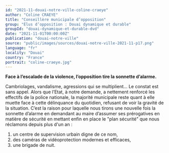 ```yaml
---
id: "2021-11-douai-notre-ville-coline-craeye"
author: "Coline CRAEYE"
title: "Conseillère municipale d’opposition"
group: "Élus d’opposition : Douai dynamique et durable"
groupId: "douai-dynamique-et-durable-dvd"
date: "2021-11-01T00:00:00Z"
publication: "douai-notre-ville"
source: "public/images/sources/douai-notre-ville-2021-11-p17.png"
language: "fr"
locality: "Douai"
country: "France"
portrait: "coline-craeye.jpg"
---
```


**Face à l’escalade de la violence, l’opposition tire la sonnette d’alarme.**

Cambriolages, vandalisme, agressions qui se multiplient… Le constat est sans appel. Alors que l’Etat, à notre demande, a nettement renforcé les effectifs de la police nationale, la majorité municipale reste quant à elle muette face à cette délinquance du quotidien, refusant de voir la gravité de la situation. C’est la raison pour laquelle nous tirons une nouvelle fois la sonnette d’alarme en demandant au maire d’assumer ses prérogatives en matière de sécurité en mettant enfin en place le "plan sécurité" que nous réclamons depuis plus d'un an :
1. un centre de supervision urbain digne de ce nom,
2. des caméras de vidéoprotection modernes et efficaces,
3. une brigade de nuit.

